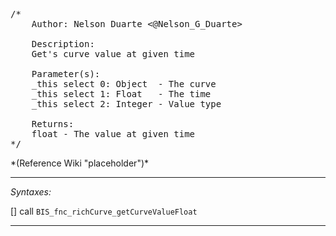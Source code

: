 <pre>/*
	Author: Nelson Duarte <@Nelson_G_Duarte>

	Description:
	Get's curve value at given time

	Parameter(s):
	_this select 0: Object 	- The curve
	_this select 1: Float 	- The time
	_this select 2: Integer	- Value type

	Returns:
	float - The value at given time
*/</pre>*(Reference Wiki "placeholder")*<!-- Remove this after fill-in -->


---
*Syntaxes:*

[] call `BIS_fnc_richCurve_getCurveValueFloat`

---

